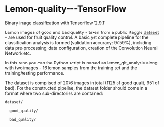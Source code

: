 # Lemon-quality---TensorFlow
Binary image classification with Tensorflow '2.9.1'

Lemon images of good and bad quality - taken from a public Kaggle [dataset](https://www.kaggle.com/datasets/yusufemir/lemon-quality-dataset) - are used for fruit quality control. A basic yet complete pipeline for the classification analysis is formed (validation accuracy: 97.59%), including data pre-processing, data configuration, creation of the Convolution Neural Network etc.

In this repo you can the Python script is named as lemon_qlt_analysis along with two images - 16 lemon samples from the training set and the training/testing performance.

The dataset is comprised of 2076 images in total (1125 of good qualit, 951 of bad). For the constructed pipeline, the dataset folder should come in a format where two sub-directories are contained:

    dataset/

      good_quality/
  
      bad_quality/

